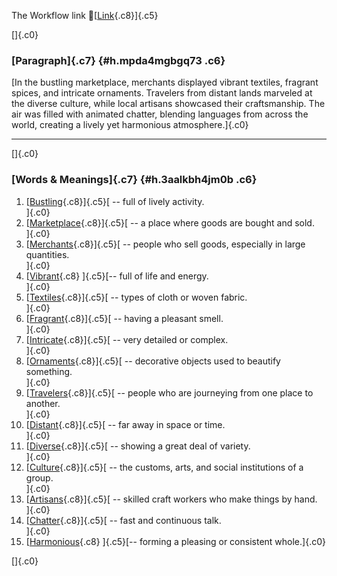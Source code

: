The Workflow link
👏[[Link](https://www.google.com/url?q=http://www.google.com&sa=D&source=editors&ust=1760758947465684&usg=AOvVaw240WZsGFOyOfawoOYVTlRz){.c8}]{.c5}

[]{.c0}

### [Paragraph]{.c7} {#h.mpda4mgbgq73 .c6}

[In the bustling marketplace, merchants displayed vibrant textiles,
fragrant spices, and intricate ornaments. Travelers from distant lands
marveled at the diverse culture, while local artisans showcased their
craftsmanship. The air was filled with animated chatter, blending
languages from across the world, creating a lively yet harmonious
atmosphere.]{.c0}

------------------------------------------------------------------------

[]{.c0}

### [Words & Meanings]{.c7} {#h.3aalkbh4jm0b .c6}

1.  [[Bustling](https://www.google.com/url?q=http://www.google.com&sa=D&source=editors&ust=1760758947466442&usg=AOvVaw0xeP3un5qiJ9N1woZsMHNp){.c8}]{.c5}[ --
    full of lively activity.\
    ]{.c0}
2.  [[Marketplace](https://www.google.com/url?q=http://www.google.com&sa=D&source=editors&ust=1760758947466607&usg=AOvVaw2xo6IwTIufoIlfBh1_4yZz){.c8}]{.c5}[ --
    a place where goods are bought and sold.\
    ]{.c0}
3.  [[Merchants](https://www.google.com/url?q=http://www.google.com&sa=D&source=editors&ust=1760758947466758&usg=AOvVaw08grw8yKkk-aZKH0rPahfq){.c8}]{.c5}[ --
    people who sell goods, especially in large quantities.\
    ]{.c0}
4.  [[Vibrant](https://www.google.com/url?q=http://www.google.com&sa=D&source=editors&ust=1760758947466910&usg=AOvVaw1OBYOJU7mVNxJrTPLmO5Uo){.c8}
    ]{.c5}[-- full of life and energy.\
    ]{.c0}
5.  [[Textiles](https://www.google.com/url?q=http://www.google.com&sa=D&source=editors&ust=1760758947467028&usg=AOvVaw1-oiJU_fvYuJeU0VaJJUaN){.c8}]{.c5}[ --
    types of cloth or woven fabric.\
    ]{.c0}
6.  [[Fragrant](https://www.google.com/url?q=http://www.google.com&sa=D&source=editors&ust=1760758947467163&usg=AOvVaw3pZrH-QEGLAnqTHIte8e0S){.c8}]{.c5}[ --
    having a pleasant smell.\
    ]{.c0}
7.  [[Intricate](https://www.google.com/url?q=http://www.google.com&sa=D&source=editors&ust=1760758947467297&usg=AOvVaw0x9xXwv5AatwAPBEEos3Nk){.c8}]{.c5}[ --
    very detailed or complex.\
    ]{.c0}
8.  [[Ornaments](https://www.google.com/url?q=http://www.google.com&sa=D&source=editors&ust=1760758947467409&usg=AOvVaw3Snr_EK8_xcbDpPtrjMNvq){.c8}]{.c5}[ --
    decorative objects used to beautify something.\
    ]{.c0}
9.  [[Travelers](https://www.google.com/url?q=http://www.google.com&sa=D&source=editors&ust=1760758947467547&usg=AOvVaw3Dj0aCPmysaAcT2gCc8Iup){.c8}]{.c5}[ --
    people who are journeying from one place to another.\
    ]{.c0}
10. [[Distant](https://www.google.com/url?q=http://www.google.com&sa=D&source=editors&ust=1760758947467697&usg=AOvVaw0QgATEywcF6g_DKB-RFWsp){.c8}]{.c5}[ --
    far away in space or time.\
    ]{.c0}
11. [[Diverse](https://www.google.com/url?q=http://www.google.com&sa=D&source=editors&ust=1760758947467812&usg=AOvVaw3sr404GqCa5yrf-hrzxO-k){.c8}]{.c5}[ --
    showing a great deal of variety.\
    ]{.c0}
12. [[Culture](https://www.google.com/url?q=http://www.google.com&sa=D&source=editors&ust=1760758947467930&usg=AOvVaw0SRH9dWZXDTdBp-pW9y7Xv){.c8}]{.c5}[ --
    the customs, arts, and social institutions of a group.\
    ]{.c0}
13. [[Artisans](https://www.google.com/url?q=http://www.google.com&sa=D&source=editors&ust=1760758947468079&usg=AOvVaw0Fht7OI4gY7yKCUGpp44qY){.c8}]{.c5}[ --
    skilled craft workers who make things by hand.\
    ]{.c0}
14. [[Chatter](https://www.google.com/url?q=http://www.google.com&sa=D&source=editors&ust=1760758947468206&usg=AOvVaw2cwz8YpOs9GlMXYolHKerf){.c8}]{.c5}[ --
    fast and continuous talk.\
    ]{.c0}
15. [[Harmonious](https://www.google.com/url?q=http://www.google.com&sa=D&source=editors&ust=1760758947468333&usg=AOvVaw35sgOxoOVu8bbzj8Setx_R){.c8}
    ]{.c5}[-- forming a pleasing or consistent whole.]{.c0}

[]{.c0}

